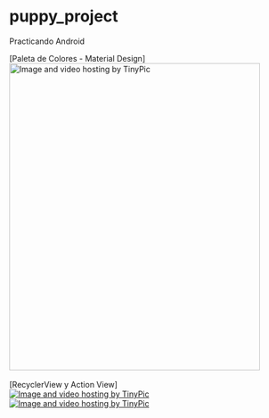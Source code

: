 # puppy_project
Practicando Android

[Paleta de Colores - Material Design]
<br>
<a href="http://es.tinypic.com?ref=f35d3b" target="_blank"><img src="http://i63.tinypic.com/f35d3b.png" width="450" height="550" border="0" alt="Image and video hosting by TinyPic"></a>
<br><br>
[RecyclerView y Action View]
<br>
<a href="http://es.tinypic.com?ref=1z3b6eu" target="_blank"><img src="http://i67.tinypic.com/1z3b6eu.png" border="0" alt="Image and video hosting by TinyPic"></a>
<br>
<a href="http://es.tinypic.com?ref=2d2alp1" target="_blank"><img src="http://i63.tinypic.com/2d2alp1.png" border="0" alt="Image and video hosting by TinyPic"></a>

